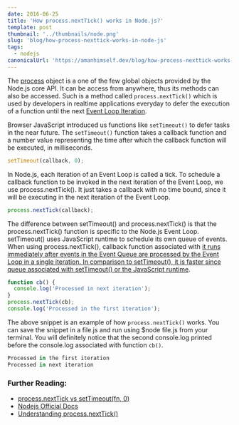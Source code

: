 ```yaml
---
date: 2016-06-25
title: 'How process.nextTick() works in Node.js?'
template: post
thumbnail: '../thumbnails/node.png'
slug: 'blog/how-process-nexttick-works-in-node-js'
tags:
  - nodejs
canonicalUrl: 'https://amanhimself.dev/blog/how-process-nexttick-works-in-node-js/'
---
```


The [process](https://nodejs.org/api/process.html) object is a one of the few global objects provided by the Node.js core API. It can be access from anywhere, thus its methods can also be accessed. Such is a method called `process.nextTick()` which is used by developers in realtime applications everyday to defer the execution of a function until the next [Event Loop Iteration](https://medium.com/@amanhimself/the-node-js-system-51090c35dddc).

Browser JavaScript introduced us functions like `setTimeout()` to defer tasks in the near future. The `setTimeout()` function takes a callback function and a number value representing the time after which the callback function will be executed, in milliseconds.

```js
setTimeout(callback, 0);
```

In Node.js, each iteration of an Event Loop is called a tick. To schedule a callback function to be invoked in the next iteration of the Event Loop, we use process.nextTick(). It just takes a callback with no time bound, since it will be executing in the next iteration of the Event Loop.

```js
process.nextTick(callback);
```

The difference between setTimeout() and process.nextTick() is that the process.nextTick() function is specific to the Node.js Event Loop. setTimeout() uses JavaScript runtime to schedule its own queue of events. When using process.nextTick(), callback function associated with [it runs immediately after events in the Event Queue are processed by the Event Loop in a single iteration. In comparison to setTimeout(), it is faster since queue associated with setTimeout() or the JavaScript runtime](https://gist.github.com/mmalecki/1257394).

```js
function cb() {
  console.log('Processed in next iteration');
}
process.nextTick(cb);
console.log('Processed in the first iteration');
```

The above snippet is an example of how `process.nextTick()` works. You can save the snippet in a file.js and run using \$node file.js from your terminal. You will definitely notice that the second console.log printed before the console.log associated with function `cb()`.

```js
Processed in the first iteration
Processed in next iteration
```

### Further Reading:

- [process.nextTick vs setTimeout(fn, 0)](https://gist.github.com/mmalecki/1257394)
- [Nodejs Official Docs](https://nodejs.org/docs/latest/api/process.html#process_process_nexttick_callback_args)
- [Understanding process.nextTick()](https://howtonode.org/understanding-process-next-tick)
